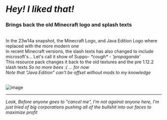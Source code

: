 # <i>Hey! I liked that!</i>
<h3>Brings back the old Minecraft logo and splash texts</h3><br>
In the 23w14a snapshot, the Minecraft Logo, and Java Edition Logo where replaced with the more modern one<br>
In recent Minecraft versions, the slash texts has also changed to include microsoft's... Let's call it show of Suppo- <i>*cough* - 'propaganda'</i><br>
This resource pack changes it back to the old textures and the pre 1.12.2 slash texts <i>So no more bees :( ... for now</i><br>
<i>Note that "Java Edition" can't be offset without mods to my knowledge</i><br><br>

![image](https://user-images.githubusercontent.com/44788187/230720328-f88ea37d-0c5a-402f-abd0-780bf0434fd0.png)
<hr>
<i>Look, Before anyone goes to "cancel me", I'm not against anyone here, I'm just tried of big corporations pushing all of the bullshit into our faces to maximize profit</i>

